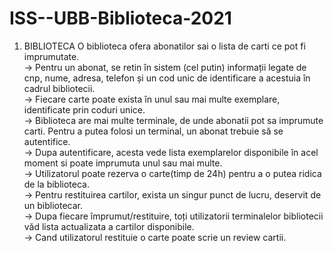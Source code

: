 # ISS--UBB-Biblioteca-2021
1. BIBLIOTECA
O biblioteca ofera abonatilor sai o lista de carti ce pot fi imprumutate. <br>
-> Pentru un abonat, se retin în sistem (cel putin) informații legate de cnp, nume, adresa, telefon și un cod unic de identificare a acestuia în cadrul bibliotecii. <br>
-> Fiecare carte poate exista în unul sau mai multe exemplare, identificate prin coduri unice. <br>
-> Biblioteca are mai multe terminale, de unde abonatii pot sa imprumute carti. Pentru a putea folosi un terminal, un abonat trebuie să se autentifice.<br>
-> Dupa autentificare, acesta vede lista exemplarelor disponibile în acel moment si poate imprumuta unul sau mai multe.<br>
-> Utilizatorul poate rezerva o carte(timp de 24h) pentru a o putea ridica de la biblioteca. <br>
-> Pentru restituirea cartilor, exista un singur punct de lucru, deservit de un bibliotecar. <br>
-> Dupa fiecare împrumut/restituire, toți utilizatorii terminalelor bibliotecii văd lista actualizata a cartilor disponibile. <br>
-> Cand utilizatorul restituie o carte poate scrie un review cartii.<br>
